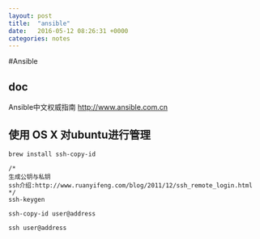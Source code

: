 ```yaml
---
layout: post
title:  "ansible"
date:   2016-05-12 08:26:31 +0000
categories: notes
---
```


#Ansible

## doc 
Ansible中文权威指南 http://www.ansible.com.cn

## 使用 OS X 对ubuntu进行管理

```
brew install ssh-copy-id

/*
生成公钥与私钥
ssh介绍:http://www.ruanyifeng.com/blog/2011/12/ssh_remote_login.html
*/
ssh-keygen

ssh-copy-id user@address

ssh user@address
```

